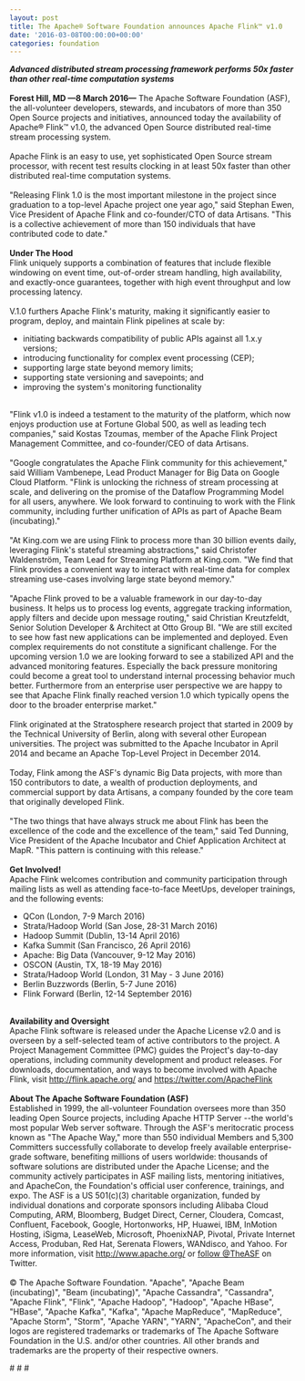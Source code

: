 ```yaml
---
layout: post
title: The Apache® Software Foundation announces Apache Flink™ v1.0
date: '2016-03-08T00:00:00+00:00'
categories: foundation
---
```

<div><b><i>Advanced distributed stream processing framework performs 50x faster than other real-time computation systems<br /><br /></i></b></div> 
  <div><b>Forest Hill, MD —8 March 2016—</b> The Apache Software Foundation (ASF), the all-volunteer developers, stewards, and incubators of more than 350 Open Source projects and initiatives, announced today the availability of Apache® Flink™ v1.0, the advanced Open Source distributed real-time stream processing system.</div> 
  <div><br /></div> 
  <div>Apache Flink is an easy to use, yet sophisticated Open Source stream processor, with recent test results clocking in at least 50x faster than other distributed real-time computation systems.</div> 
  <div><br /></div> 
  <div>&quot;Releasing Flink 1.0 is the most important milestone in the project since graduation to a top-level Apache project one year ago,&quot; said Stephan Ewen, Vice President of Apache Flink and co-founder/CTO of data Artisans. &quot;This is a collective achievement of more than 150 individuals that have contributed code to date.&quot;</div> 
  <div><br /></div> 
  <div><b>Under The Hood</b></div> 
  <div>Flink uniquely supports a combination of features that include flexible windowing on event time, out-of-order stream handling, high availability, and exactly-once guarantees, together with high event throughput and low processing latency.</div> 
  <div><br /></div> 
  <div>V.1.0 furthers Apache Flink's maturity, making it significantly easier to program, deploy, and maintain Flink pipelines at scale by:</div> 
  <div> 
    <ul> 
      <li>initiating backwards compatibility of public APIs against all 1.x.y versions;</li> 
      <li>introducing functionality for complex event processing (CEP);</li> 
      <li>supporting large state beyond memory limits;</li> 
      <li>supporting state versioning and savepoints; and&nbsp;</li> 
      <li>improving the system's monitoring functionality</li> 
    </ul> 
  </div> 
  <div><br /></div> 
  <div>&quot;Flink v1.0 is indeed a testament to the maturity of the platform, which now enjoys production use at Fortune Global 500, as well as leading tech companies,&quot; said Kostas Tzoumas, member of the Apache Flink Project Management Committee, and co-founder/CEO of data Artisans.</div> 
  <div><br /></div> 
  <div>&quot;Google congratulates the Apache Flink community for this achievement,&quot; said William Vambenepe, Lead Product Manager for Big Data on Google Cloud Platform. &quot;Flink is unlocking the richness of stream processing at scale, and delivering on the promise of the Dataflow Programming Model for all users, anywhere. We look forward to continuing to work with the Flink community, including further unification of APIs as part of Apache Beam (incubating).&quot;</div> 
  <div><br /></div> 
  <div>&quot;At King.com we are using Flink to process more than 30 billion events daily, leveraging Flink's stateful streaming abstractions,&quot; said Christofer Waldenström, Team Lead for Streaming Platform at King.com. &quot;We find that Flink provides a convenient way to interact with real-time data for complex streaming use-cases involving large state beyond memory.&quot;</div> 
  <div><br /></div> 
  <div>&quot;Apache Flink proved to be a valuable framework in our day-to-day business. It helps us to process log events, aggregate tracking information, apply filters and decide upon message routing,&quot; said Christian Kreutzfeldt, Senior Solution Developer &amp; Architect at Otto Group BI. &quot;We are still excited to see how fast new applications can be implemented and deployed. Even complex requirements do not constitute a significant challenge. For the upcoming version 1.0 we are looking forward to see a stabilized API and the advanced monitoring features. Especially the back pressure monitoring could become a great tool to understand internal processing behavior much better. Furthermore from an enterprise user perspective we are happy to see that Apache Flink finally reached version 1.0 which typically opens the door to the broader enterprise market.&quot;</div> 
  <div><br /></div> 
  <div>Flink originated at the Stratosphere research project that started in 2009 by the Technical University of Berlin, along with several other European universities. The project was submitted to the Apache Incubator in April 2014 and became an Apache Top-Level Project in December 2014.&nbsp;</div> 
  <div><br /></div> 
  <div>Today, Flink among the ASF's dynamic Big Data projects, with more than 150 contributors to date, a wealth of production deployments, and commercial support by data Artisans, a company founded by the core team that originally developed Flink.</div> 
  <div><br /></div> 
  <div>&quot;The two things that have always struck me about Flink has been the excellence of the code and the excellence of the team,&quot; said Ted Dunning, Vice President of the Apache Incubator and Chief Application Architect at MapR. &quot;This pattern is continuing with this release.&quot;</div> 
  <div><br /></div> 
  <div><b>Get Involved!</b></div> 
  <div>Apache Flink welcomes contribution and community participation through mailing lists as well as attending face-to-face MeetUps, developer trainings, and the following events:</div> 
  <div> 
    <ul> 
      <li>QCon (London, 7-9 March 2016)</li> 
      <li>Strata/Hadoop World (San Jose, 28-31 March 2016)</li> 
      <li>Hadoop Summit (Dublin, 13-14 April 2016)</li> 
      <li>Kafka Summit (San Francisco, 26 April 2016)</li> 
      <li>Apache: Big Data (Vancouver, 9-12 May 2016)</li> 
      <li>OSCON (Austin, TX, 18-19 May 2016)</li> 
      <li>Strata/Hadoop World (London, 31 May - 3 June 2016)</li> 
      <li>Berlin Buzzwords (Berlin, 5-7 June 2016)</li> 
      <li>Flink Forward (Berlin, 12-14 September 2016)</li> 
    </ul> 
  </div> 
  <div><br /></div> 
  <div><b>Availability and Oversight</b></div> 
  <div>Apache Flink software is released under the Apache License v2.0 and is overseen by a self-selected team of active contributors to the project. A Project Management Committee (PMC) guides the Project's day-to-day operations, including community development and product releases. For downloads, documentation, and ways to become involved with Apache Flink, visit <a href="http://flink.apache.org/">http://flink.apache.org/</a> and <a href="https://twitter.com/ApacheFlink">https://twitter.com/ApacheFlink</a></div> 
  <div><br /></div> 
  <div><b>About The Apache Software Foundation (ASF)</b></div> 
  <div>Established in 1999, the all-volunteer Foundation oversees more than 350 leading Open Source projects, including Apache HTTP Server --the world's most popular Web server software. Through the ASF's meritocratic process known as &quot;The Apache Way,&quot; more than 550 individual Members and 5,300 Committers successfully collaborate to develop freely available enterprise-grade software, benefiting millions of users worldwide: thousands of software solutions are distributed under the Apache License; and the community actively participates in ASF mailing lists, mentoring initiatives, and ApacheCon, the Foundation's official user conference, trainings, and expo. The ASF is a US 501(c)(3) charitable organization, funded by individual donations and corporate sponsors including Alibaba Cloud Computing, ARM, Bloomberg, Budget Direct, Cerner, Cloudera, Comcast, Confluent, Facebook, Google, Hortonworks, HP, Huawei, IBM, InMotion Hosting, iSigma, LeaseWeb, Microsoft, PhoenixNAP, Pivotal, Private Internet Access, Produban, Red Hat, Serenata Flowers, WANdisco, and Yahoo. For more information, visit <a href="http://www.apache.org/">http://www.apache.org/</a> or <a href="https://twitter.com/TheASF">follow @TheASF</a> on Twitter.</div> 
  <div><br /></div> 
  <div>© The Apache Software Foundation. &quot;Apache&quot;, &quot;Apache Beam (incubating)&quot;, &quot;Beam (incubating)&quot;, &quot;Apache Cassandra&quot;, &quot;Cassandra&quot;, &quot;Apache Flink&quot;, &quot;Flink&quot;, &quot;Apache Hadoop&quot;, &quot;Hadoop&quot;, &quot;Apache HBase&quot;, &quot;HBase&quot;, &quot;Apache Kafka&quot;, &quot;Kafka&quot;, &quot;Apache MapReduce&quot;, &quot;MapReduce&quot;, &quot;Apache Storm&quot;, &quot;Storm&quot;, &quot;Apache YARN&quot;, &quot;YARN&quot;, &quot;ApacheCon&quot;, and their logos are registered trademarks or trademarks of The Apache Software Foundation in the U.S. and/or other countries. All other brands and trademarks are the property of their respective owners.</div> 
  <div> 
    <p># # #</p> 
  </div>
